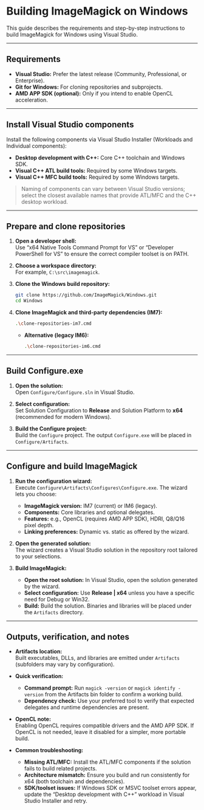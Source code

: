 # Building ImageMagick on Windows

This guide describes the requirements and step-by-step instructions to build ImageMagick for Windows using Visual Studio.

---

## Requirements

- **Visual Studio:** Prefer the latest release (Community, Professional, or Enterprise).
- **Git for Windows:** For cloning repositories and subprojects.
- **AMD APP SDK (optional):** Only if you intend to enable OpenCL acceleration.

---

## Install Visual Studio components

Install the following components via Visual Studio Installer (Workloads and Individual components):

- **Desktop development with C++:** Core C++ toolchain and Windows SDK.
- **Visual C++ ATL build tools:** Required by some Windows targets.
- **Visual C++ MFC build tools:** Required by some Windows targets.

> Naming of components can vary between Visual Studio versions; select the closest available names that provide ATL/MFC and the C++ desktop workload.

---

## Prepare and clone repositories

1. **Open a developer shell:**  
   Use “x64 Native Tools Command Prompt for VS” or “Developer PowerShell for VS” to ensure the correct compiler toolset is on PATH.

2. **Choose a workspace directory:**  
   For example, `C:\src\imagemagick`.

3. **Clone the Windows build repository:**  
   ```bash
   git clone https://github.com/ImageMagick/Windows.git
   cd Windows
   ```

4. **Clone ImageMagick and third-party dependencies (IM7):**  
   ```bash
   .\clone-repositories-im7.cmd
   ```
   - **Alternative (legacy IM6):**  
     ```bash
     .\clone-repositories-im6.cmd
     ```

---

## Build Configure.exe

1. **Open the solution:**  
   Open `Configure/Configure.sln` in Visual Studio.

2. **Select configuration:**  
   Set Solution Configuration to **Release** and Solution Platform to **x64** (recommended for modern Windows).

3. **Build the Configure project:**  
   Build the `Configure` project. The output `Configure.exe` will be placed in `Configure/Artifacts`.

---

## Configure and build ImageMagick

1. **Run the configuration wizard:**  
   Execute `Configure\Artifacts\Configures\Configure.exe`. The wizard lets you choose:
   - **ImageMagick version:** IM7 (current) or IM6 (legacy).
   - **Components:** Core libraries and optional delegates.
   - **Features:** e.g., OpenCL (requires AMD APP SDK), HDRI, Q8/Q16 pixel depth.
   - **Linking preferences:** Dynamic vs. static as offered by the wizard.

2. **Open the generated solution:**  
   The wizard creates a Visual Studio solution in the repository root tailored to your selections.

3. **Build ImageMagick:**  
   - **Open the root solution:** In Visual Studio, open the solution generated by the wizard.
   - **Select configuration:** Use **Release | x64** unless you have a specific need for Debug or Win32.
   - **Build:** Build the solution. Binaries and libraries will be placed under the `Artifacts` directory.

---

## Outputs, verification, and notes

- **Artifacts location:**  
  Built executables, DLLs, and libraries are emitted under `Artifacts` (subfolders may vary by configuration).

- **Quick verification:**  
  - **Command prompt:** Run `magick -version` or `magick identify -version` from the Artifacts bin folder to confirm a working build.
  - **Dependency check:** Use your preferred tool to verify that expected delegates and runtime dependencies are present.

- **OpenCL note:**  
  Enabling OpenCL requires compatible drivers and the AMD APP SDK. If OpenCL is not needed, leave it disabled for a simpler, more portable build.

- **Common troubleshooting:**  
  - **Missing ATL/MFC:** Install the ATL/MFC components if the solution fails to build related projects.  
  - **Architecture mismatch:** Ensure you build and run consistently for x64 (both toolchain and dependencies).  
  - **SDK/toolset issues:** If Windows SDK or MSVC toolset errors appear, update the “Desktop development with C++” workload in Visual Studio Installer and retry.

